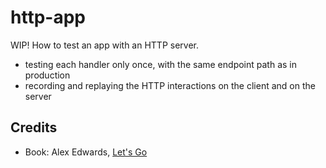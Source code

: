 # http-app

WIP! How to test an app with an HTTP server.

- testing each handler only once, with the same endpoint path as in production
- recording and replaying the HTTP interactions on the client and on the server

## Credits

- Book: Alex Edwards, [Let's Go](https://lets-go.alexedwards.net/)
